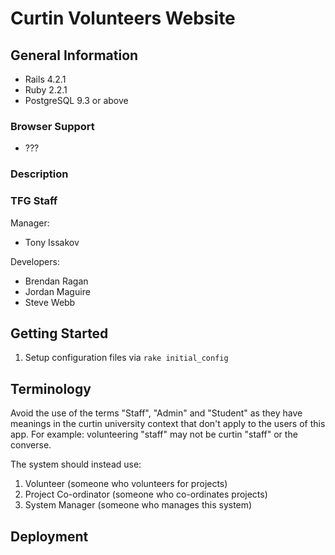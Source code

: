 # Curtin Volunteers Website

## General Information

* Rails 4.2.1
* Ruby 2.2.1
* PostgreSQL 9.3 or above

### Browser Support

* ???

### Description

### TFG Staff

Manager:

* Tony Issakov

Developers:

* Brendan Ragan
* Jordan Maguire
* Steve Webb

## Getting Started

  1. Setup configuration files via ``rake initial_config``

## Terminology

Avoid the use of the terms "Staff", "Admin" and "Student" as they have meanings in the curtin university context that don't apply to the users of this app. For example: volunteering "staff" may not be curtin "staff" or the converse.

The system should instead use:

  1. Volunteer (someone who volunteers for projects)
  2. Project Co-ordinator (someone who co-ordinates projects)
  3. System Manager (someone who manages this system)

## Deployment